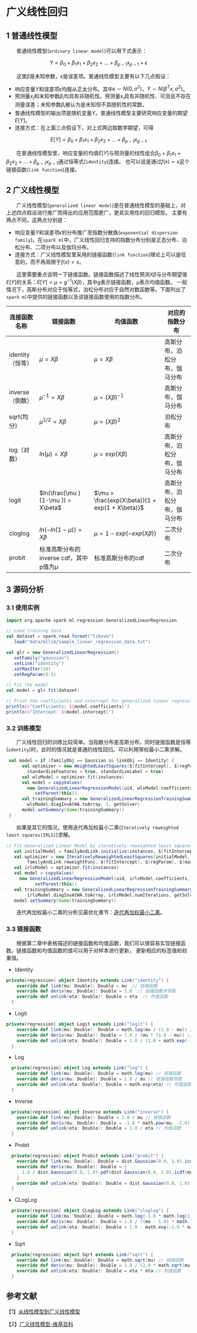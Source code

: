 # 广义线性回归

## 1 普通线性模型

&emsp;&emsp;普通线性模型(`ordinary linear model`)可以用下式表示：

$$Y = \beta_0 + \beta_1 x_1 + \beta_2 x_2 + … + \beta_{p-1} x_{p-1} + \epsilon$$

&emsp;&emsp;这里$\beta$是未知参数，$\epsilon$是误差项。普通线性模型主要有以下几点假设：

- 响应变量$Y$和误差项$\epsilon$均服从正太分布。其中$\epsilon \sim N(0,{{\sigma }^{2}})$，$Y\sim N({{\beta }^{T}}x,{{\sigma }^{2}})$。
- 预测量$x_i$和未知参数$\beta_i$均具有非随机性。预测量$x_i$具有非随机性、可测且不存在测量误差；未知参数$\beta_i$被认为是未知但不具随机性的常数。
- 普通线性模型的输出项是随机变量$Y$。普通线性模型主要研究响应变量的期望$E[Y]$。
- 连接方式：在上面三点假设下，对上式两边取数学期望，可得

$$E[Y] = \beta_0 + \beta_1 x_1 + \beta_2 x_2 + … + \beta_{p-1} x_{p-1}$$

&emsp;&emsp;在普通线性模型里，响应变量的均值$E[Y]$与预测量的线性组合$\beta_0 + \beta_1 x_1 + \beta_2 x_2 + … + \beta_{p-1} x_{p-1}$通过恒等式(`identity`)连接。
也可以说是通过$f(x)=x$这个链接函数(`link function`)连接。

## 2 广义线性模型

&emsp;&emsp;广义线性模型(`generalized linear model`)是在普通线性模型的基础上，对上述四点假设进行推广而得出的应用范围更广，更具实用性的回归模型。
主要有两点不同，这两点分别是：

- 响应变量$Y$和误差项$\epsilon$的分布推广至指数分散族(`exponential dispersion family`)。在`spark ml`中，广义线性回归支持的指数分布分别是正态分布、泊松分布、二项分布以及伽玛分布。
- 连接方式：广义线性模型里采用的链接函数(`link function`)理论上可以是任意的，而不再局限于$f(x)=x$。

&emsp;&emsp;这里需要重点说明一下链接函数。链接函数描述了线性预测$X\beta$与分布期望值$E[Y]$的关系：$E[Y] = \mu = g^{-1}(X\beta)$，其中$g$表示链接函数，$\mu$表示均值函数。
一般情况下，高斯分布对应于恒等式，泊松分布对应于自然对数函数等。下面列出了`spark ml`中提供的链接函数以及该链接函数使用的指数分布。

| 连接函数名称 | 链接函数 | 均值函数 | 对应的指数分布 | 
|------------|-------|-----------|-------------|
| identity（恒等）| $\mu = X\beta$ | $\mu = X\beta$| 高斯分布，泊松分布，伽马分布 |
| inverse（倒数）| $\mu^{-1} = X\beta$ | $\mu = (X\beta)^{-1}$ | 高斯分布，伽马分布 |
| sqrt(均分) | $\mu^{1/2} = X\beta$ | $\mu = (X\beta)^{2}$ | 泊松分布 |
| log（对数）| $ln(\mu) = X\beta$ | $\mu = exp(X\beta)$ | 高斯分布，泊松分布，伽马分布 |
| logit | $ln(\frac{\mu }{1-\mu }) = X\beta$ | $\mu = \frac{exp(X\beta)}{1 + exp(1 + X\beta)}$ | 高斯分布，泊松分布，伽马分布 |
| cloglog | $ln(- ln(1-\mu)) = X\beta$ | $\mu = 1 - exp(- exp(X\beta))$ | 二次分布 |
| probit | 标准高斯分布的inverse cdf，其中p值为$\mu$ | 标准高斯分布的cdf | 二次分布 |

## 3 源码分析

### 3.1 使用实例

```scala
import org.apache.spark.ml.regression.GeneralizedLinearRegression

// Load training data
val dataset = spark.read.format("libsvm")
  .load("data/mllib/sample_linear_regression_data.txt")

val glr = new GeneralizedLinearRegression()
  .setFamily("gaussian")
  .setLink("identity")
  .setMaxIter(10)
  .setRegParam(0.3)

// Fit the model
val model = glr.fit(dataset)

// Print the coefficients and intercept for generalized linear regression model
println(s"Coefficients: ${model.coefficients}")
println(s"Intercept: ${model.intercept}")
```

### 3.2 训练模型

&emsp;&emsp;广义线性回归的训练比较简单。当指数分布是高斯分布，同时链接函数是恒等(`identity`)时，此时的情况就是普通的线性回归。可以利用带权最小二乘求解。

```scala
 val model = if (familyObj == Gaussian && linkObj == Identity) {
      val optimizer = new WeightedLeastSquares($(fitIntercept), $(regParam), elasticNetParam = 0.0,
        standardizeFeatures = true, standardizeLabel = true)
      val wlsModel = optimizer.fit(instances)
      val model = copyValues(
        new GeneralizedLinearRegressionModel(uid, wlsModel.coefficients, wlsModel.intercept)
          .setParent(this))
      val trainingSummary = new GeneralizedLinearRegressionTrainingSummary(dataset, model,
        wlsModel.diagInvAtWA.toArray, 1, getSolver)
      model.setSummary(Some(trainingSummary))
 }
```
&emsp;&emsp;如果是其它的情况，使用迭代再加权最小二乘(`Iteratively reweighted least squares(IRLS)`)求解。

```scala
// Fit Generalized Linear Model by iteratively reweighted least squares (IRLS).
   val initialModel = familyAndLink.initialize(instances, $(fitIntercept), $(regParam))
   val optimizer = new IterativelyReweightedLeastSquares(initialModel,
        familyAndLink.reweightFunc, $(fitIntercept), $(regParam), $(maxIter), $(tol))
   val irlsModel = optimizer.fit(instances)
   val model = copyValues(
     new GeneralizedLinearRegressionModel(uid, irlsModel.coefficients, irlsModel.intercept)
          .setParent(this))
   val trainingSummary = new GeneralizedLinearRegressionTrainingSummary(dataset, model,
        irlsModel.diagInvAtWA.toArray, irlsModel.numIterations, getSolver)
   model.setSummary(Some(trainingSummary))
```
&emsp;&emsp;迭代再加权最小二乘的分析见最优化章节：[迭代再加权最小二乘](../../../最优化算法/IRLS.md)。

### 3.3 链接函数

&emsp;&emsp;根据第二章中表格描述的链接函数和均值函数，我们可以很容易实现链接函数。链接函数和均值函数的值可以用于对样本进行更新，
更新相应的标签值和权重值。

- Identity

```scala
private[regression] object Identity extends Link("identity") {
    override def link(mu: Double): Double = mu  // 链接函数
    override def deriv(mu: Double): Double = 1.0  // 链接函数求导数
    override def unlink(eta: Double): Double = eta  // 均值函数
  }
```
- Logit

```scala
private[regression] object Logit extends Link("logit") {
    override def link(mu: Double): Double = math.log(mu / (1.0 - mu)) // 链接函数
    override def deriv(mu: Double): Double = 1.0 / (mu * (1.0 - mu)) // 链接函数导数
    override def unlink(eta: Double): Double = 1.0 / (1.0 + math.exp(-1.0 * eta)) // 均值函数
  }
```

- Log

```scala
  private[regression] object Log extends Link("log") {
    override def link(mu: Double): Double = math.log(mu) // 链接函数
    override def deriv(mu: Double): Double = 1.0 / mu // 链接函数导数
    override def unlink(eta: Double): Double = math.exp(eta) // 均值函数
  }
```

- Inverse

```scala
  private[regression] object Inverse extends Link("inverse") {
    override def link(mu: Double): Double = 1.0 / mu // 链接函数
    override def deriv(mu: Double): Double = -1.0 * math.pow(mu, -2.0) // 链接函数导数
    override def unlink(eta: Double): Double = 1.0 / eta // 均值函数
  }
```

- Probit

```scala
  private[regression] object Probit extends Link("probit") {
    override def link(mu: Double): Double = dist.Gaussian(0.0, 1.0).icdf(mu) // 链接函数
    override def deriv(mu: Double): Double = {
      1.0 / dist.Gaussian(0.0, 1.0).pdf(dist.Gaussian(0.0, 1.0).icdf(mu)) // 链接函数导数
    }
    override def unlink(eta: Double): Double = dist.Gaussian(0.0, 1.0).cdf(eta) // 均值函数
  }
```
- CLogLog

```scala
  private[regression] object CLogLog extends Link("cloglog") {
    override def link(mu: Double): Double = math.log(-1.0 * math.log(1 - mu)) // 链接函数
    override def deriv(mu: Double): Double = 1.0 / ((mu - 1.0) * math.log(1.0 - mu)) // 链接函数导数
    override def unlink(eta: Double): Double = 1.0 - math.exp(-1.0 * math.exp(eta)) // 均值函数
  }
```
- Sqrt

```scala
  private[regression] object Sqrt extends Link("sqrt") {
    override def link(mu: Double): Double = math.sqrt(mu) // 链接函数
    override def deriv(mu: Double): Double = 1.0 / (2.0 * math.sqrt(mu)) // 链接函数导数
    override def unlink(eta: Double): Double = eta * eta // 均值函数
  }
```

## 参考文献

【1】[从线性模型到广义线性模型](http://cos.name/2011/01/how-does-glm-generalize-lm-assumption/)

【2】[广义线性模型-维基百科](https://zh.wikipedia.org/wiki/%E5%BB%A3%E7%BE%A9%E7%B7%9A%E6%80%A7%E6%A8%A1%E5%9E%8B)